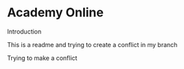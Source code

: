 # Academy Online

Introduction

This is a readme and trying to create a conflict in my branch

Trying to make a conflict
